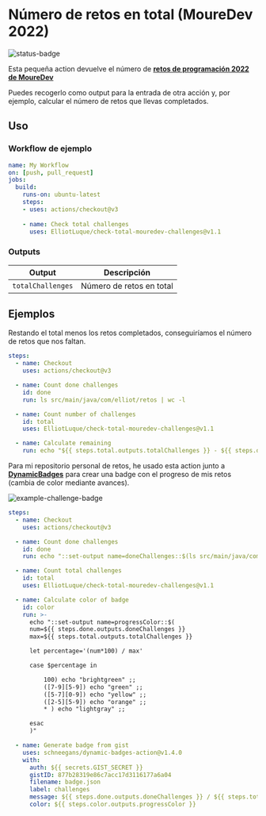 # Número de retos en total (MoureDev 2022)

![status-badge]

Esta pequeña action devuelve el número de **[retos de programación 2022 de MoureDev](https://retosdeprogramacion.com/semanales2022)**

Puedes recogerlo como output para la entrada de otra acción y, por ejemplo, calcular el número de retos que llevas completados.

## Uso

### Workflow de ejemplo

```yaml
name: My Workflow
on: [push, pull_request]
jobs:
  build:
    runs-on: ubuntu-latest
    steps:
    - uses: actions/checkout@v3
    
    - name: Check total challenges
      uses: ElliotLuque/check-total-mouredev-challenges@v1.1
```

### Outputs

| Output                                             | Descripción                                        |
|------------------------------------------------------|-----------------------------------------------|
| `totalChallenges`  | Número de retos en total    |

## Ejemplos

Restando el total menos los retos completados, conseguiríamos el número de retos que nos faltan.

```yaml
steps:
  - name: Checkout
    uses: actions/checkout@v3

  - name: Count done challenges
    id: done
    run: ls src/main/java/com/elliot/retos | wc -l

  - name: Count number of challenges
    id: total
    uses: ElliotLuque/check-total-mouredev-challenges@v1.1

  - name: Calculate remaining
    run: echo "${{ steps.total.outputs.totalChallenges }} - ${{ steps.done.outputs.doneChallenges }}"
```

Para mi repositorio personal de retos, he usado esta action junto a **[DynamicBadges](https://github.com/marketplace/actions/dynamic-badges)** para crear una badge con el progreso de mis retos (cambia de color mediante avances).

![example-challenge-badge]

```yaml
steps:
  - name: Checkout
    uses: actions/checkout@v3

  - name: Count done challenges
    id: done
    run: echo "::set-output name=doneChallenges::$(ls src/main/java/com/elliot/retos | wc -l)"

  - name: Count total challenges
    id: total
    uses: ElliotLuque/check-total-mouredev-challenges@v1.1

  - name: Calculate color of badge
    id: color
    run: >- 
      echo "::set-output name=progressColor::$(
      num=${{ steps.done.outputs.doneChallenges }}
      max=${{ steps.total.outputs.totalChallenges }}

      let percentage='(num*100) / max'

      case $percentage in

          100) echo "brightgreen" ;;
          ([7-9][5-9]) echo "green" ;;
          ([5-7][0-9]) echo "yellow" ;;
          ([2-5][5-9]) echo "orange" ;;
          * ) echo "lightgray" ;;

      esac
      )"

  - name: Generate badge from gist
    uses: schneegans/dynamic-badges-action@v1.4.0
    with:
      auth: ${{ secrets.GIST_SECRET }}
      gistID: 877b28319e86c7acc17d3116177a6a04
      filename: badge.json
      label: challenges
      message: ${{ steps.done.outputs.doneChallenges }} / ${{ steps.total.outputs.totalChallenges }}
      color: ${{ steps.color.outputs.progressColor }}
```

[status-badge]: https://img.shields.io/github/workflow/status/ElliotLuque/check-total-mouredev-challenges/Integration%20Test?label=Integration%20Test
[example-challenge-badge]: https://img.shields.io/endpoint?url=https://gist.githubusercontent.com/ElliotLuque/877b28319e86c7acc17d3116177a6a04/raw/badge.json
